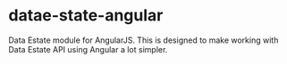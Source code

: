 # datae-state-angular
Data Estate module for AngularJS. This is designed to make working with Data Estate API using Angular a lot simpler. 
